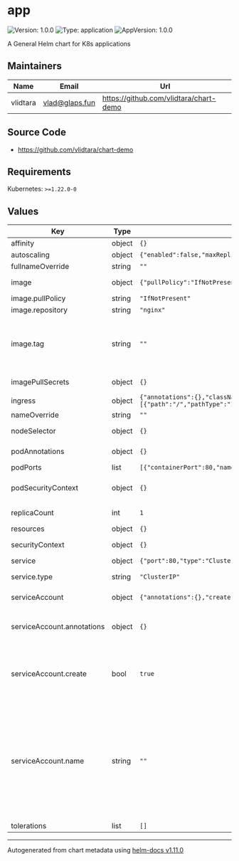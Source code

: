 # app

![Version: 1.0.0](https://img.shields.io/badge/Version-1.0.0-informational?style=flat-square) ![Type: application](https://img.shields.io/badge/Type-application-informational?style=flat-square) ![AppVersion: 1.0.0](https://img.shields.io/badge/AppVersion-1.0.0-informational?style=flat-square)

A General Helm chart for K8s applications

## Maintainers

| Name | Email | Url |
| ---- | ------ | --- |
| vlidtara | <vlad@glaps.fun> | <https://github.com/vlidtara/chart-demo> |

## Source Code

* <https://github.com/vlidtara/chart-demo>

## Requirements

Kubernetes: `>=1.22.0-0`

## Values

| Key | Type | Default | Description |
|-----|------|---------|-------------|
| affinity | object | `{}` | Affinity |
| autoscaling | object | `{"enabled":false,"maxReplicas":100,"minReplicas":1,"targetCPUUtilizationPercentage":80,"targetMemoryUtilizationPercentage":80}` | Autoscaling |
| fullnameOverride | string | `""` | Overrideing |
| image | object | `{"pullPolicy":"IfNotPresent","repository":"nginx","tag":""}` | Image section |
| image.pullPolicy | string | `"IfNotPresent"` | Policy |
| image.repository | string | `"nginx"` | Repo name |
| image.tag | string | `""` | Overrides the image tag whose default is the chart appVersion. |
| imagePullSecrets | object | `{}` | Auth for image pull |
| ingress | object | `{"annotations":{},"className":"","enabled":false,"hosts":[{"host":"chart-example.local","paths":[{"path":"/","pathType":"ImplementationSpecific"}]}],"tls":[]}` | Ingress |
| nameOverride | string | `""` | Overrideing |
| nodeSelector | object | `{}` | Node Selector |
| podAnnotations | object | `{}` | Pod Annotations |
| podPorts | list | `[{"containerPort":80,"name":"http","protocol":"TCP"}]` | Pod Ports |
| podSecurityContext | object | `{}` | Pod Security Context |
| replicaCount | int | `1` | Count of replicas |
| resources | object | `{}` | Resources |
| securityContext | object | `{}` | Security Context |
| service | object | `{"port":80,"type":"ClusterIP"}` | Service |
| service.type | string | `"ClusterIP"` | Service type |
| serviceAccount | object | `{"annotations":{},"create":true,"name":""}` | Service Account |
| serviceAccount.annotations | object | `{}` | Annotations to add to the service account |
| serviceAccount.create | bool | `true` | Specifies whether a service account should be created |
| serviceAccount.name | string | `""` | The name of the service account to use. If not set and create is true, a name is generated using the fullname template |
| tolerations | list | `[]` | Tolerations |

----------------------------------------------
Autogenerated from chart metadata using [helm-docs v1.11.0](https://github.com/norwoodj/helm-docs/releases/v1.11.0)

